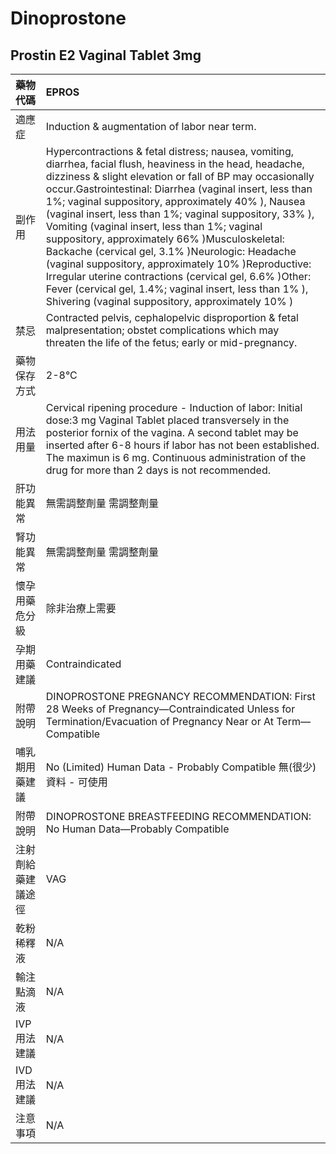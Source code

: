 # Dinoprostone

## Prostin E2 Vaginal Tablet 3mg

| 藥物代碼 | EPROS |
| :--- | :--- |
| 適應症 | Induction & augmentation of labor near term. |
| 副作用 | Hypercontractions & fetal distress; nausea, vomiting, diarrhea, facial flush, heaviness in the head, headache, dizziness & slight elevation or fall of BP may occasionally occur.Gastrointestinal: Diarrhea \(vaginal insert, less than 1%; vaginal suppository, approximately 40% \), Nausea \(vaginal insert, less than 1%; vaginal suppository, 33% \), Vomiting \(vaginal insert, less than 1%; vaginal suppository, approximately 66% \)Musculoskeletal: Backache \(cervical gel, 3.1% \)Neurologic: Headache \(vaginal suppository, approximately 10% \)Reproductive: Irregular uterine contractions \(cervical gel, 6.6% \)Other: Fever \(cervical gel, 1.4%; vaginal insert, less than 1% \), Shivering \(vaginal suppository, approximately 10% \) |
| 禁忌 | Contracted pelvis, cephalopelvic disproportion & fetal malpresentation; obstet complications which may threaten the life of the fetus; early or mid-pregnancy. |
| 藥物保存方式 | 2-8°C |
| 用法用量 | Cervical ripening procedure - Induction of labor: Initial dose:3 mg Vaginal Tablet placed transversely in the posterior fornix of the vagina. A second tablet may be inserted after 6-8 hours if labor has not been established. The maximun is 6 mg. Continuous administration of the drug for more than 2 days is not recommended. |
| 肝功能異常 | 無需調整劑量  需調整劑量 |
| 腎功能異常 | 無需調整劑量  需調整劑量 |
| 懷孕用藥危分級 | 除非治療上需要 |
| 孕期用藥建議 | Contraindicated |
| 附帶說明 | DINOPROSTONE PREGNANCY RECOMMENDATION: First 28 Weeks of Pregnancy—Contraindicated Unless for Termination/Evacuation of Pregnancy Near or At Term—Compatible |
| 哺乳期用藥建議 | No \(Limited\) Human Data - Probably Compatible 無\(很少\)資料 - 可使用 |
| 附帶說明 | DINOPROSTONE BREASTFEEDING RECOMMENDATION: No Human Data—Probably Compatible |
| 注射劑給藥建議途徑 | VAG |
| 乾粉稀釋液 | N/A |
| 輸注點滴液 | N/A |
| IVP 用法建議 | N/A |
| IVD 用法建議 | N/A |
| 注意事項 | N/A |

